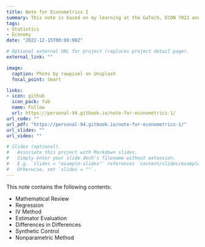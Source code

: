 ```yaml
---
title: Note for Econometrics I
summary: This note is based on my learning at the GaTech, ECON 7022 and my self-study on these topics. Thanks a lot to Professor Karen Yan's excellent teaching!
tags:
- Statistics
- Economy
date: "2022-12-15T00:00:00Z"

# Optional external URL for project (replaces project detail page).
external_link: ""

image:
  caption: Photo by rawpixel on Unsplash
  focal_point: Smart

links:
- icon: github
  icon_pack: fab
  name: Follow
  url: https://personal-94.gitbook.io/note-for-econometrics-1/
url_code: ""
url_pdf: "https://personal-94.gitbook.io/note-for-econometrics-1/"
url_slides: ""
url_video: ""

# Slides (optional).
#   Associate this project with Markdown slides.
#   Simply enter your slide deck's filename without extension.
#   E.g. `slides = "example-slides"` references `content/slides/example-slides.md`.
#   Otherwise, set `slides = ""`.
---
```


This note contains the following contents: 
  * Mathematical Review
  * Regression
  * IV Method
  * Estimator Evaluation
  * Differences in Differences
  * Synthetic Control
  * Nonparametric Method

